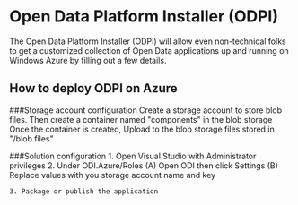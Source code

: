 Open Data Platform Installer (ODPI)
==================================================

The Open Data Platform Installer (ODPI) will allow even non-technical folks to get
a customized collection of Open Data applications up and running on Windows Azure
by filling out a few details.

How to deploy ODPI on Azure
---------------

###Storage account configuration
	Create a storage account to store blob files.
		Then create a container named "components" in the blob storage
		Once the container is created, Upload to the blob storage files stored in "/blob files"

###Solution configuration
	1. Open Visual Studio with Administrator privileges
	2. Under ODI.Azure/Roles
		(A) Open ODI then click Settings
		(B) Replace values with you storage account name and key
			
	3. Package or publish the application
